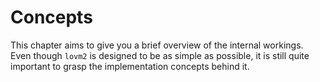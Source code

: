 # Concepts

This chapter aims to give you a brief overview of the internal workings. Even though `lovm2` is designed to be as simple as possible, it is still quite important to grasp the implementation concepts behind it.
